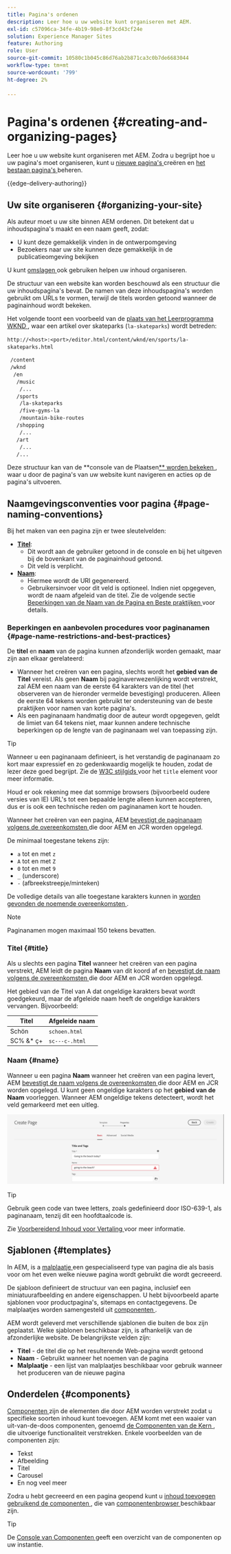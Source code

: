 ```yaml
---
title: Pagina's ordenen
description: Leer hoe u uw website kunt organiseren met AEM.
exl-id: c57096ca-34fe-4b19-98e0-8f3cd43cf24e
solution: Experience Manager Sites
feature: Authoring
role: User
source-git-commit: 10580c1b045c86d76ab2b871ca3c0b7de6683044
workflow-type: tm+mt
source-wordcount: '799'
ht-degree: 2%

---
```



# Pagina&#39;s ordenen {#creating-and-organizing-pages}

Leer hoe u uw website kunt organiseren met AEM. Zodra u begrijpt hoe u uw pagina&#39;s moet organiseren, kunt u [ nieuwe pagina&#39;s ](/help/sites-cloud/authoring/sites-console/creating-pages.md) creëren en [ het bestaan pagina&#39;s ](/help/sites-cloud/authoring/sites-console/managing-pages.md) beheren.

{{edge-delivery-authoring}}

## Uw site organiseren {#organizing-your-site}

Als auteur moet u uw site binnen AEM ordenen. Dit betekent dat u inhoudspagina&#39;s maakt en een naam geeft, zodat:

* U kunt deze gemakkelijk vinden in de ontwerpomgeving
* Bezoekers naar uw site kunnen deze gemakkelijk in de publicatieomgeving bekijken

U kunt [ omslagen ](#creating-a-new-folder) ook gebruiken helpen uw inhoud organiseren.

De structuur van een website kan worden beschouwd als een structuur die uw inhoudspagina&#39;s bevat. De namen van deze inhoudspagina&#39;s worden gebruikt om URLs te vormen, terwijl de titels worden getoond wanneer de paginainhoud wordt bekeken.

Het volgende toont een voorbeeld van de [ plaats van het Leerprogramma WKND ](https://experienceleague.adobe.com/docs/experience-manager-learn/getting-started-wknd-tutorial-develop/overview.html?lang=nl-NL), waar een artikel over skateparks (`la-skateparks`) wordt betreden:

`http://<host>:<port>/editor.html/content/wknd/en/sports/la-skateparks.html`

```xml
 /content
 /wknd
  /en
   /music
    /...
   /sports
    /la-skateparks
    /five-gyms-la
    /mountain-bike-routes
   /shopping
    /...
   /art
    /...
   /...
```

Deze structuur kan van de **console van de Plaatsen[** worden bekeken ](/help/sites-cloud/authoring/sites-console/introduction.md), waar u door de pagina&#39;s van uw website kunt navigeren en acties op de pagina&#39;s uitvoeren.

## Naamgevingsconventies voor pagina {#page-naming-conventions}

Bij het maken van een pagina zijn er twee sleutelvelden:

* **[Titel](#title)**:
   * Dit wordt aan de gebruiker getoond in de console en bij het uitgeven bij de bovenkant van de paginainhoud getoond.
   * Dit veld is verplicht.
* **[Naam](#name)**:
   * Hiermee wordt de URI gegenereerd.
   * Gebruikersinvoer voor dit veld is optioneel. Indien niet opgegeven, wordt de naam afgeleid van de titel. Zie de volgende sectie [ Beperkingen van de Naam van de Pagina en Beste praktijken ](#page-name-restrictions-and-best-practices) voor details.

### Beperkingen en aanbevolen procedures voor paginanamen {#page-name-restrictions-and-best-practices}

De **titel** en **naam** van de pagina kunnen afzonderlijk worden gemaakt, maar zijn aan elkaar gerelateerd:

* Wanneer het creëren van een pagina, slechts wordt het **gebied van de Titel** vereist. Als geen **Naam** bij paginaverwezenlijking wordt verstrekt, zal AEM een naam van de eerste 64 karakters van de titel (het observeren van de hieronder vermelde bevestiging) produceren. Alleen de eerste 64 tekens worden gebruikt ter ondersteuning van de beste praktijken voor namen van korte pagina&#39;s.
* Als een paginanaam handmatig door de auteur wordt opgegeven, geldt de limiet van 64 tekens niet, maar kunnen andere technische beperkingen op de lengte van de paginanaam wel van toepassing zijn.

>[!TIP]
>
>Wanneer u een paginanaam definieert, is het verstandig de paginanaam zo kort maar expressief en zo gedenkwaardig mogelijk te houden, zodat de lezer deze goed begrijpt. Zie de [ W3C stijlgids ](https://www.w3.org/Provider/Style/TITLE.html) voor het `title` element voor meer informatie.
>
>Houd er ook rekening mee dat sommige browsers (bijvoorbeeld oudere versies van IE) URL&#39;s tot een bepaalde lengte alleen kunnen accepteren, dus er is ook een technische reden om paginanamen kort te houden.

Wanneer het creëren van een pagina, AEM [ bevestigt de paginanaam volgens de overeenkomsten ](/help/implementing/developing/introduction/naming-conventions.md) die door AEM en JCR worden opgelegd.

De minimaal toegestane tekens zijn:

* `a` tot en met `z`
* `A` tot en met `Z`
* `0` tot en met `9`
* `_` (underscore)
* `-` (afbreekstreepje/minteken)

De volledige details van alle toegestane karakters kunnen in [ worden gevonden de noemende overeenkomsten ](/help/implementing/developing/introduction/naming-conventions.md).

>[!NOTE]
>
>Paginanamen mogen maximaal 150 tekens bevatten.

### Titel {#title}

Als u slechts een pagina **Titel** wanneer het creëren van een pagina verstrekt, AEM leidt de pagina **Naam** van dit koord af en [ bevestigt de naam volgens de overeenkomsten ](/help/implementing/developing/introduction/naming-conventions.md) die door AEM en JCR worden opgelegd.

Het gebied van de Titel van A **&#x200B;**&#x200B;dat ongeldige karakters bevat wordt goedgekeurd, maar de afgeleide naam heeft de ongeldige karakters vervangen. Bijvoorbeeld:

| Titel | Afgeleide naam |
|---|---|
| Schön | `schoen.html` |
| SC% &amp;&#42; ç+ | `sc---c-.html` |

### Naam {#name}

Wanneer u een pagina **Naam** wanneer het creëren van een pagina levert, AEM [ bevestigt de naam volgens de overeenkomsten ](/help/implementing/developing/introduction/naming-conventions.md) die door AEM en JCR worden opgelegd. U kunt geen ongeldige karakters op het **gebied van de Naam** voorleggen. Wanneer AEM ongeldige tekens detecteert, wordt het veld gemarkeerd met een uitleg.

![ Voorbeeld van het ingaan van een ongeldige paginanaam ](/help/sites-cloud/authoring/assets/organizing-invalid-name.png)

>[!TIP]
>
>Gebruik geen code van twee letters, zoals gedefinieerd door ISO-639-1, als paginanaam, tenzij dit een hoofdtaalcode is.
>
>Zie [ Voorbereidend Inhoud voor Vertaling ](/help/sites-cloud/administering/translation/preparation.md) voor meer informatie.

## Sjablonen {#templates}

In AEM, is a [ malplaatje ](/help/sites-cloud/authoring/page-editor/templates.md) een gespecialiseerd type van pagina die als basis voor om het even welke nieuwe pagina wordt gebruikt die wordt gecreeerd.

De sjabloon definieert de structuur van een pagina, inclusief een miniatuurafbeelding en andere eigenschappen. U hebt bijvoorbeeld aparte sjablonen voor productpagina&#39;s, sitemaps en contactgegevens. De malplaatjes worden samengesteld uit [ componenten ](#components).

AEM wordt geleverd met verschillende sjablonen die buiten de box zijn geplaatst. Welke sjablonen beschikbaar zijn, is afhankelijk van de afzonderlijke website. De belangrijkste velden zijn:

* **Titel** - de titel die op het resulterende Web-pagina wordt getoond
* **Naam** - Gebruikt wanneer het noemen van de pagina
* **Malplaatje** - een lijst van malplaatjes beschikbaar voor gebruik wanneer het produceren van de nieuwe pagina

## Onderdelen {#components}

[ Componenten ](/help/implementing/developing/components/overview.md) zijn de elementen die door AEM worden verstrekt zodat u specifieke soorten inhoud kunt toevoegen. AEM komt met een waaier van uit-van-de-doos componenten, genoemd [ de Componenten van de Kern ](/help/implementing/developing/components/overview.md#core-components), die uitvoerige functionaliteit verstrekken. Enkele voorbeelden van de componenten zijn:

* Tekst
* Afbeelding
* Titel
* Carousel
* En nog veel meer

Zodra u hebt gecreeerd en een pagina geopend kunt u [ inhoud toevoegen gebruikend de componenten ](/help/sites-cloud/authoring/page-editor/edit-content.md#inserting-a-component), die van [ componentenbrowser ](/help/sites-cloud/authoring/page-editor/editor-side-panel.md#components-browser) beschikbaar zijn.

>[!TIP]
>
>De [ Console van Componenten ](/help/sites-cloud/authoring/components-console.md) geeft een overzicht van de componenten op uw instantie.
